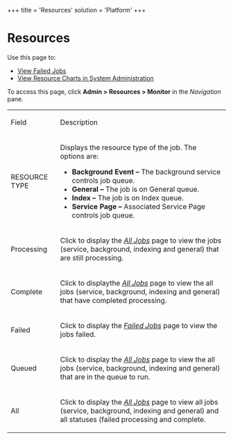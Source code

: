 +++
title = 'Resources'
solution = 'Platform'
+++

# Resources

<div class="use">

Use this page to:

  - [View Failed Jobs](../Use_Cases/View_Failed_Jobs.htm)
  - [View Resource Charts in System
    Administration](../Use_Cases/View_Resource_Charts_in_SystemAdmin.htm)

</div>

To access this page, click **Admin \> Resources \> Monitor** in the
*Navigation* pane.

<table>
<tbody>
<tr class="odd">
<td><p>Field</p></td>
<td><p>Description</p></td>
</tr>
<tr class="even">
<td><p>RESOURCE TYPE</p></td>
<td><p>Displays the resource type of the job. The options are:</p>
<ul>
<li><strong>Background Event –</strong> The background service controls job queue.</li>
<li><strong>General –</strong> The job is on General queue.</li>
<li><strong>Index –</strong> The job is on Index queue.</li>
<li><strong>Service Page –</strong> Associated Service Page controls job queue.</li>
</ul></td>
</tr>
<tr class="odd">
<td><p>Processing</p></td>
<td><p>Click to display the <em><a href="All_Jobs_H.htm">All Jobs</a></em> page to view the jobs (service, background, indexing and general) that are still processing.</p></td>
</tr>
<tr class="even">
<td><p>Complete</p></td>
<td><p>Click to displaythe <em><a href="All_Jobs_H.htm">All Jobs</a></em> page to view the all jobs (service, background, indexing and general) that have completed processing.</p></td>
</tr>
<tr class="odd">
<td><p>Failed</p></td>
<td><p>Click to display the <em><a href="Failed_Jobs_H.htm">Failed Jobs</a></em> page to view the jobs failed.</p></td>
</tr>
<tr class="even">
<td><p>Queued</p></td>
<td><p>Click to display the <em><a href="All_Jobs_H.htm">All Jobs</a></em> page to view the all jobs (service, background, indexing and general) that are in the queue to run.</p></td>
</tr>
<tr class="odd">
<td><p>All</p></td>
<td><p>Click to display the <em><a href="All_Jobs_H.htm">All Jobs</a></em> page to view all jobs (service, background, indexing and general) and all statuses (failed processing and complete.</p></td>
</tr>
</tbody>
</table>
